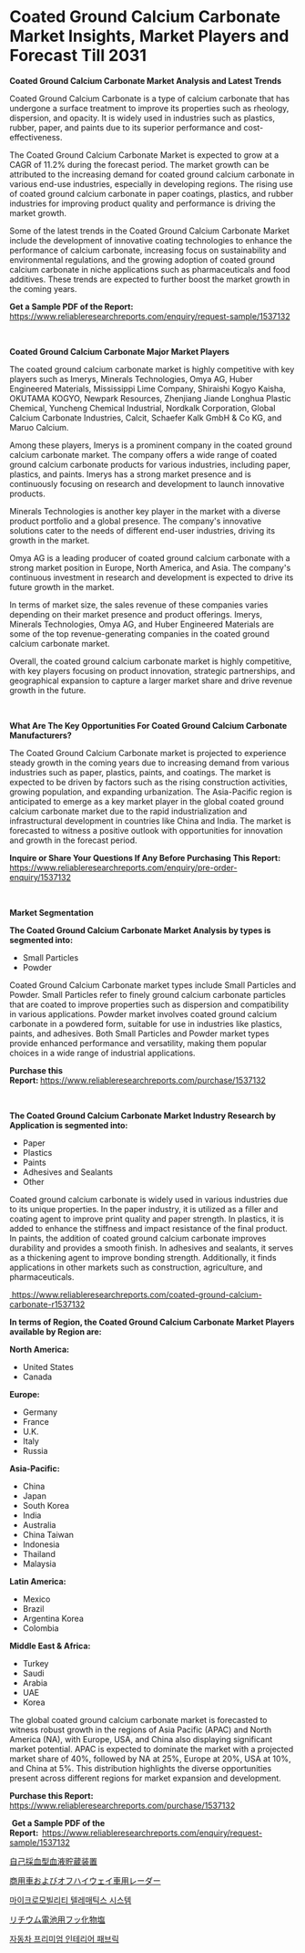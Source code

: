<p><h1>Coated Ground Calcium Carbonate Market Insights, Market Players and Forecast Till 2031</h1></p><p><strong>Coated Ground Calcium Carbonate Market Analysis and Latest Trends</strong></p>
<p><p>Coated Ground Calcium Carbonate is a type of calcium carbonate that has undergone a surface treatment to improve its properties such as rheology, dispersion, and opacity. It is widely used in industries such as plastics, rubber, paper, and paints due to its superior performance and cost-effectiveness.</p><p>The Coated Ground Calcium Carbonate Market is expected to grow at a CAGR of 11.2% during the forecast period. The market growth can be attributed to the increasing demand for coated ground calcium carbonate in various end-use industries, especially in developing regions. The rising use of coated ground calcium carbonate in paper coatings, plastics, and rubber industries for improving product quality and performance is driving the market growth.</p><p>Some of the latest trends in the Coated Ground Calcium Carbonate Market include the development of innovative coating technologies to enhance the performance of calcium carbonate, increasing focus on sustainability and environmental regulations, and the growing adoption of coated ground calcium carbonate in niche applications such as pharmaceuticals and food additives. These trends are expected to further boost the market growth in the coming years.</p></p>
<p><strong>Get a Sample PDF of the Report:&nbsp;</strong> <a href="https://www.reliableresearchreports.com/enquiry/request-sample/1537132">https://www.reliableresearchreports.com/enquiry/request-sample/1537132</a></p>
<p>&nbsp;</p>
<p><strong>Coated Ground Calcium Carbonate Major Market Players</strong></p>
<p><p>The coated ground calcium carbonate market is highly competitive with key players such as Imerys, Minerals Technologies, Omya AG, Huber Engineered Materials, Mississippi Lime Company, Shiraishi Kogyo Kaisha, OKUTAMA KOGYO, Newpark Resources, Zhenjiang Jiande Longhua Plastic Chemical, Yuncheng Chemical Industrial, Nordkalk Corporation, Global Calcium Carbonate Industries, Calcit, Schaefer Kalk GmbH & Co KG, and Maruo Calcium.</p><p>Among these players, Imerys is a prominent company in the coated ground calcium carbonate market. The company offers a wide range of coated ground calcium carbonate products for various industries, including paper, plastics, and paints. Imerys has a strong market presence and is continuously focusing on research and development to launch innovative products.</p><p>Minerals Technologies is another key player in the market with a diverse product portfolio and a global presence. The company's innovative solutions cater to the needs of different end-user industries, driving its growth in the market.</p><p>Omya AG is a leading producer of coated ground calcium carbonate with a strong market position in Europe, North America, and Asia. The company's continuous investment in research and development is expected to drive its future growth in the market.</p><p>In terms of market size, the sales revenue of these companies varies depending on their market presence and product offerings. Imerys, Minerals Technologies, Omya AG, and Huber Engineered Materials are some of the top revenue-generating companies in the coated ground calcium carbonate market.</p><p>Overall, the coated ground calcium carbonate market is highly competitive, with key players focusing on product innovation, strategic partnerships, and geographical expansion to capture a larger market share and drive revenue growth in the future.</p></p>
<p>&nbsp;</p>
<p><strong>What Are The Key Opportunities For Coated Ground Calcium Carbonate Manufacturers?</strong></p>
<p><p>The Coated Ground Calcium Carbonate market is projected to experience steady growth in the coming years due to increasing demand from various industries such as paper, plastics, paints, and coatings. The market is expected to be driven by factors such as the rising construction activities, growing population, and expanding urbanization. The Asia-Pacific region is anticipated to emerge as a key market player in the global coated ground calcium carbonate market due to the rapid industrialization and infrastructural development in countries like China and India. The market is forecasted to witness a positive outlook with opportunities for innovation and growth in the forecast period.</p></p>
<p><strong>Inquire or Share Your Questions If Any Before Purchasing This Report:</strong> <a href="https://www.reliableresearchreports.com/enquiry/pre-order-enquiry/1537132">https://www.reliableresearchreports.com/enquiry/pre-order-enquiry/1537132</a></p>
<p>&nbsp;</p>
<p><strong>Market Segmentation</strong></p>
<p><strong>The Coated Ground Calcium Carbonate Market Analysis by types is segmented into:</strong></p>
<p><ul><li>Small Particles</li><li>Powder</li></ul></p>
<p><p>Coated Ground Calcium Carbonate market types include Small Particles and Powder. Small Particles refer to finely ground calcium carbonate particles that are coated to improve properties such as dispersion and compatibility in various applications. Powder market involves coated ground calcium carbonate in a powdered form, suitable for use in industries like plastics, paints, and adhesives. Both Small Particles and Powder market types provide enhanced performance and versatility, making them popular choices in a wide range of industrial applications.</p></p>
<p><strong>Purchase this Report:&nbsp;</strong><a href="https://www.reliableresearchreports.com/purchase/1537132">https://www.reliableresearchreports.com/purchase/1537132</a></p>
<p>&nbsp;</p>
<p><strong>The Coated Ground Calcium Carbonate Market Industry Research by Application is segmented into:</strong></p>
<p><ul><li>Paper</li><li>Plastics</li><li>Paints</li><li>Adhesives and Sealants</li><li>Other</li></ul></p>
<p><p>Coated ground calcium carbonate is widely used in various industries due to its unique properties. In the paper industry, it is utilized as a filler and coating agent to improve print quality and paper strength. In plastics, it is added to enhance the stiffness and impact resistance of the final product. In paints, the addition of coated ground calcium carbonate improves durability and provides a smooth finish. In adhesives and sealants, it serves as a thickening agent to improve bonding strength. Additionally, it finds applications in other markets such as construction, agriculture, and pharmaceuticals.</p></p>
<p><a href="https://www.reliableresearchreports.com/coated-ground-calcium-carbonate-r1537132">&nbsp;https://www.reliableresearchreports.com/coated-ground-calcium-carbonate-r1537132</a></p>
<p><strong>In terms of Region, the Coated Ground Calcium Carbonate Market Players available by Region are:</strong></p>
<p>
    <p> <strong> North America: </strong>
        <ul>
            <li>United States</li>
            <li>Canada</li>
        </ul>
        </p> 
    <p> <strong> Europe: </strong>
        <ul>
            <li>Germany</li>
            <li>France</li>
            <li>U.K.</li>
            <li>Italy</li>
            <li>Russia</li>
        </ul>
        </p> 
    <p> <strong> Asia-Pacific: </strong>
        <ul>
            <li>China</li>
            <li>Japan</li>
            <li>South Korea</li>
            <li>India</li>
            <li>Australia</li>
            <li>China Taiwan</li>
            <li>Indonesia</li>
            <li>Thailand</li>
            <li>Malaysia</li>
        </ul>
        </p> 
    <p> <strong> Latin America: </strong>
        <ul>
            <li>Mexico</li>
            <li>Brazil</li>
            <li>Argentina Korea</li>
            <li>Colombia</li>
        </ul>
        </p> 
    <p> <strong> Middle East & Africa: </strong>
        <ul>
            <li>Turkey</li>
            <li>Saudi</li>
            <li>Arabia</li>
            <li>UAE</li>
            <li>Korea</li>
        </ul>
    </p>
    </p>
<p><p>The global coated ground calcium carbonate market is forecasted to witness robust growth in the regions of Asia Pacific (APAC) and North America (NA), with Europe, USA, and China also displaying significant market potential. APAC is expected to dominate the market with a projected market share of 40%, followed by NA at 25%, Europe at 20%, USA at 10%, and China at 5%. This distribution highlights the diverse opportunities present across different regions for market expansion and development.</p></p>
<p><strong>Purchase this Report: </strong><a href="https://www.reliableresearchreports.com/purchase/1537132">https://www.reliableresearchreports.com/purchase/1537132</a></p>
<p>&nbsp;<strong>Get a Sample PDF of the Report:&nbsp;&nbsp;</strong><a href="https://www.reliableresearchreports.com/enquiry/request-sample/1537132">https://www.reliableresearchreports.com/enquiry/request-sample/1537132</a></p>
<p><strong></strong></p>
<p><p><a href="https://medium.com/@chelsealowe1964/%E3%82%B0%E3%83%AD%E3%83%BC%E3%83%90%E3%83%AB%E8%87%AA%E5%B7%B1%E6%8E%A1%E5%8F%96%E8%A1%80%E6%B6%B2%E4%BF%9D%E5%AD%98%E8%A3%85%E7%BD%AE%E5%B8%82%E5%A0%B4%E3%81%AE%E5%8C%85%E6%8B%AC%E7%9A%84%E3%81%AA%E5%88%86%E6%9E%90-%E6%88%90%E9%95%B7%E5%82%BE%E5%90%91%E3%81%A8%E5%B8%82%E5%A0%B4%E4%BA%88%E6%B8%AC-2024%E5%B9%B4-2031%E5%B9%B4-b4c8da5bf5d5">自己採血型血液貯蔵装置</a></p><p><a href="https://github.com/reliezer65/Market-Research-Report-List-1/blob/main/8776898136878.md">商用車およびオフハイウェイ車用レーダー</a></p><p><a href="https://github.com/admichael111/Market-Research-Report-List-1/blob/main/5072412142396.md">마이크로모빌리티 텔레매틱스 시스템</a></p><p><a href="https://medium.com/@shade463871/%E3%83%AA%E3%83%81%E3%82%A6%E3%83%A0%E3%82%A4%E3%82%AA%E3%83%B3%E9%9B%BB%E6%B1%A0%E5%B8%82%E5%A0%B4%E3%82%BB%E3%82%AF%E3%82%BF%E3%83%BC%E3%81%AE%E3%82%B0%E3%83%AD%E3%83%BC%E3%83%90%E3%83%AB%E3%83%95%E3%83%AB%E3%82%AA%E3%83%A9%E3%82%A4%E3%83%89%E5%A1%A9-%E3%82%BF%E3%82%A4%E3%83%97-%E3%82%A2%E3%83%97%E3%83%AA%E3%82%B1%E3%83%BC%E3%82%B7%E3%83%A7%E3%83%B3-%E5%B8%82%E5%A0%B4%E3%83%97%E3%83%AC%E3%83%BC%E3%83%A4%E3%83%BC%E3%81%AE%E6%88%A6%E7%95%A5-%E5%9C%B0%E5%9F%9F%E6%88%90%E9%95%B7%E3%81%AE%E6%B4%9E%E5%AF%9F-%E3%81%8A%E3%82%88%E3%81%B3%E5%B0%86%E6%9D%A5%E3%81%AE%E4%BA%88%E6%B8%AC-2024%E5%B9%B4-2031%E5%B9%B4-0a6d26a11efb">リチウム電池用フッ化物塩</a></p><p><a href="https://github.com/msujons1512/Market-Research-Report-List-1/blob/main/6314010142397.md">자동차 프리미엄 인테리어 패브릭</a></p></p>